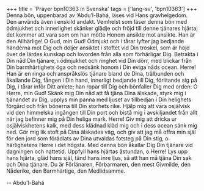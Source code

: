 +++
title = 'Prayer bpn10363 in Svenska'
tags = ['lang-sv', 'bpn10363']
+++
Denna bön, uppenbarad av ‘Abdu’l-Bahá, läses vid Hans gravhelgedom. Den används även i enskild andakt.
Vemhelst som läser denna bön med ödmjukhet och innerlighet skänker glädje och fröjd till denne tjänares hjärta; det kommer att vara som om han mötte Honom ansikte mot ansikte.
Han är den Allhärlige! 
O Gud, min Gud! Ödmjukt och i tårar lyfter jag bedjande händerna mot Dig och döljer ansiktet i stoftet vid Din tröskel, som är höjd över de lärdes kunskap och lovorden från alla som förhärligar Dig. Betrakta i Din nåd Din tjänare, i ödmjukhet och ringhet vid Din dörr, med blickar från Din barmhärtighets öga och nedsänk honom i Din eviga nåds ocean.
Herre! Han är en ringa och anspråkslös tjänare bland de Dina, trälbunden och åkallande Dig, fången i Din hand, innerligt bedjande till Dig, förlitande sig på Dig, i tårar inför Ditt anlete; han ropar till Dig och bönfaller Dig med orden:
O Herre, min Gud! Skänk mig Din nåd att få tjäna Dina älskade, styrk mig i tjänandet av Dig, upplys min panna med ljuset av tillbedjan i Din helighets förgård och från bönerna till Din storhets rike. Hjälp mig att vara osjälvisk vid den himmelska ingången till Din port och bistå mig i avskiljandet från allt när jag befinner mig på Din heliga mark. Herre! Giv mig att dricka ur osjälviskhetens kalk, med dess klädnad kläd mig och i dess ocean sänk mig ned. Gör mig lik stoft på Dina älskades väg, och giv att jag må offra min själ för den jord som förädlats av Dina utvaldas fotsteg på Din stig, o härlighetens Herre i det högsta.
Med denna bön åkallar Dig Din tjänare vid dagningen och nattetid. Uppfyll hans hjärtas åstundan, o Herre! Lys upp hans hjärta, gläd hans själ, tänd hans inre ljus, så att han må tjäna Din sak och Dina tjänare.
Du är Förlänaren, Förbarmaren, den mest Givmilde, den Nåderike, den Barmhärtige, den Medlidsamme.

-- Abdu'l-Bahá
